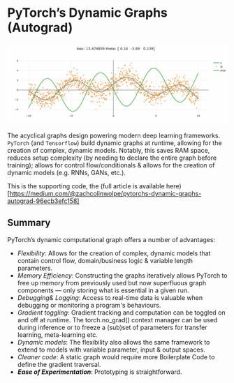 # PyTorch’s Dynamic Graphs (Autograd)

![Gradient propagation Data Structures](https://github.com/ZachWolpe/pyTorch-directed-acyclic-graph/blob/main/neural_net_schematic/expr-run.webp)

The acyclical graphs design powering modern deep learning frameworks. `PyTorch` (and `Tensorflow`) build dynamic graphs at runtime, allowing for the creation of complex, dynamic models. Notably, this saves RAM space, reduces setup complexity (by needing to declare the entire graph before training); allows for control flow/conditionals & allows for the creation of dynamic models (e.g. RNNs, GANs, etc.).

This is the supporting code, the (full article is available here)[https://medium.com/@zachcolinwolpe/pytorchs-dynamic-graphs-autograd-96ecb3efc158]


## Summary

PyTorch’s dynamic computational graph offers a number of advantages:

- _*Flexibility*_: Allows for the creation of complex, dynamic models that contain control flow, domain/business logic & variable length parameters.
- _*Memory Efficiency*_: Constructing the graphs iteratively allows PyTorch to free up memory from previously used but now superfluous graph components — only storing what is essential in a given run.
- _*Debugging& Logging*_: Access to real-time data is valuable when debugging or monitoring a program's behaviours.
- _*Gradient toggling*_: Gradient tracking and computation can be toggled on and off at runtime. The torch.no_grad() context manager can be used during inference or to freeze a (sub)set of parameters for transfer learning, meta-learning etc.
- _*Dynamic models*_: The flexibility also allows the same framework to extend to models with variable parameter, input & output spaces.
- _*Cleaner code*_: A static graph would require more Boilerplate Code to define the gradient traversal.
- __*Ease of Experimentation*__: Prototyping is straightforward.
